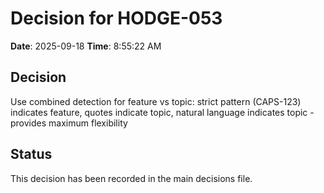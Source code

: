 # Decision for HODGE-053

**Date**: 2025-09-18
**Time**: 8:55:22 AM

## Decision
Use combined detection for feature vs topic: strict pattern (CAPS-123) indicates feature, quotes indicate topic, natural language indicates topic - provides maximum flexibility

## Status
This decision has been recorded in the main decisions file.
